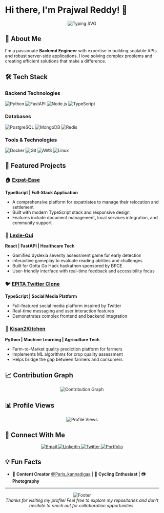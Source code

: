 # Hi there, I'm Prajwal Reddy! 👋

<div align="center">
  <img src="https://readme-typing-svg.herokuapp.com?font=Fira+Code&pause=1000&color=FF6B6B&center=true&vCenter=true&width=435&lines=Backend+Engineer;Python+%7C+FastAPI+%7C;Database+Design+%7C+API+Development;" alt="Typing SVG" />
</div>

## 🚀 About Me

I'm a passionate **Backend Engineer** with expertise in building scalable APIs and robust server-side applications. I love solving complex problems and creating efficient solutions that make a difference.


## 🛠️ Tech Stack

### Backend Technologies

![Python](https://img.shields.io/badge/Python-3776AB?style=for-the-badge&logo=python&logoColor=white)
![FastAPI](https://img.shields.io/badge/FastAPI-009688?style=for-the-badge&logo=FastAPI&logoColor=white)
![Node.js](https://img.shields.io/badge/Node.js-43853D?style=for-the-badge&logo=node.js&logoColor=white)
![TypeScript](https://img.shields.io/badge/TypeScript-007ACC?style=for-the-badge&logo=typescript&logoColor=white)

### Databases

![PostgreSQL](https://img.shields.io/badge/PostgreSQL-316192?style=for-the-badge&logo=postgresql&logoColor=white)
![MongoDB](https://img.shields.io/badge/MongoDB-4EA94B?style=for-the-badge&logo=mongodb&logoColor=white)
![Redis](https://img.shields.io/badge/Redis-DC382D?style=for-the-badge&logo=redis&logoColor=white)

### Tools & Technologies

![Docker](https://img.shields.io/badge/Docker-2496ED?style=for-the-badge&logo=docker&logoColor=white)
![Git](https://img.shields.io/badge/Git-F05032?style=for-the-badge&logo=git&logoColor=white)
![AWS](https://img.shields.io/badge/AWS-232F3E?style=for-the-badge&logo=amazon-aws&logoColor=white)
![Linux](https://img.shields.io/badge/Linux-FCC624?style=for-the-badge&logo=linux&logoColor=black)



## 🌟 Featured Projects

### 🏠 [Expat-Ease](https://github.com/prajwalreddypr/Expat-Ease)

**TypeScript | Full-Stack Application**

- A comprehensive platform for expatriates to manage their relocation and settlement
- Built with modern TypeScript stack and responsive design
- Features include document management, local services integration, and community support

### 🧠 [Lexie-Oui](https://github.com/prajwalreddypr/Lexie-Oui-)

**React | FastAPI | Healthcare Tech**

- Gamified dyslexia severity assessment game for early detection
- Interactive gameplay to evaluate reading abilities and challenges
- Built for Gotta Go Hack hackathon sponsored by BPCE
- User-friendly interface with real-time feedback and accessibility focus

### 🐦 [EPITA Twitter Clone](https://github.com/prajwalreddypr/epita-twitter-clone)

**TypeScript | Social Media Platform**

- Full-featured social media platform inspired by Twitter
- Real-time messaging and user interaction features
- Demonstrates complex frontend and backend integration

### 🌾 [Kisan2Kitchen](https://github.com/prajwalreddypr/Kisan2Kitchen)

**Python | Machine Learning | Agriculture Tech**

- Farm-to-Market quality prediction platform for farmers
- Implements ML algorithms for crop quality assessment
- Helps bridge the gap between farmers and consumers

## 📈 Contribution Graph

<div align="center">
  <img src="https://github-readme-activity-graph.vercel.app/graph?username=prajwalreddypr&theme=tokyonight&hide_border=true" alt="Contribution Graph" />
</div>

## 📊 Profile Views

<div align="center">
  <img src="https://komarev.com/ghpvc/?username=prajwalreddypr&label=Profile%20views&color=0e75b6&style=flat" alt="Profile Views" />
</div>

## 🤝 Connect With Me

<div align="center">
  <a href="mailto:reddyprajwal2000@gmail.com">
    <img src="https://img.shields.io/badge/Email-D14836?style=for-the-badge&logo=gmail&logoColor=white" alt="Email" />
  </a>
  <a href="https://www.linkedin.com/in/prajwal-reddy-p-r-6256b71b3/">
    <img src="https://img.shields.io/badge/LinkedIn-0077B5?style=for-the-badge&logo=linkedin&logoColor=white" alt="LinkedIn" />
  </a>
  <a href="https://x.com/noob4141">
    <img src="https://img.shields.io/badge/Twitter-1DA1F2?style=for-the-badge&logo=twitter&logoColor=white" alt="Twitter" />
  </a>
  <a href="https://prajwalreddypr.github.io/personal-website/">
    <img src="https://img.shields.io/badge/Portfolio-FF5722?style=for-the-badge&logo=todoist&logoColor=white" alt="Portfolio" />
  </a>
</div>

## 💡 Fun Facts

- 📸 **Content Creator** [@Paris_kannadigaa](https://instagram.com/Paris_kannadigaa) | 🚴 **Cycling Enthusiast** | 📷 **Photography**

---

<div align="center">
  <img src="https://capsule-render.vercel.app/api?type=waving&color=gradient&height=100&section=footer" alt="Footer" />
</div>

<div align="center">
  <i>Thanks for visiting my profile! Feel free to explore my repositories and don't hesitate to reach out for collaboration opportunities.</i>
</div>
